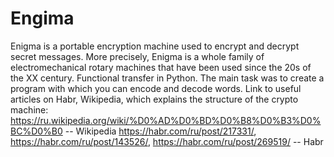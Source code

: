 # Engima
 Enigma is a portable encryption machine used to encrypt and decrypt secret messages. More precisely, Enigma is a whole family of electromechanical rotary machines that have been used since the 20s of the XX century.  Functional transfer in Python.
 The main task was to create a program with which you can encode and decode words. Link to useful articles on Habr, Wikipedia, which explains the structure of the crypto machine:
 https://ru.wikipedia.org/wiki/%D0%AD%D0%BD%D0%B8%D0%B3%D0%BC%D0%B0 -- Wikipedia
 https://habr.com/ru/post/217331/, https://habr.com/ru/post/143526/, https://habr.com/ru/post/269519/ -- Habr
